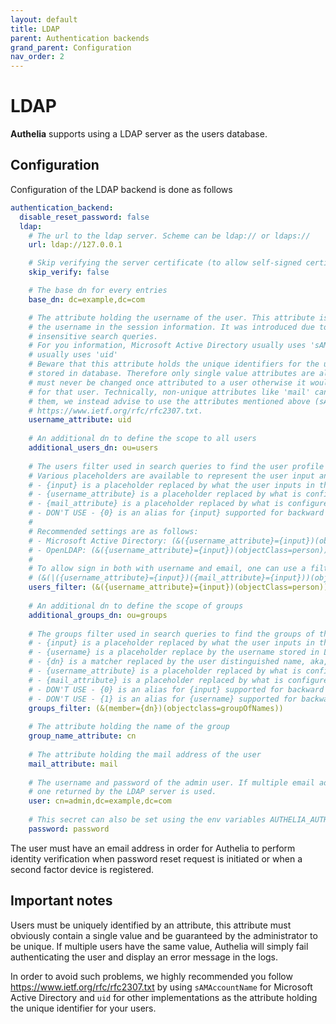 ```yaml
---
layout: default
title: LDAP
parent: Authentication backends
grand_parent: Configuration
nav_order: 2
---
```


# LDAP

**Authelia** supports using a LDAP server as the users database.

## Configuration

Configuration of the LDAP backend is done as follows

```yaml
authentication_backend:
  disable_reset_password: false
  ldap:
    # The url to the ldap server. Scheme can be ldap:// or ldaps://
    url: ldap://127.0.0.1

    # Skip verifying the server certificate (to allow self-signed certificate).
    skip_verify: false

    # The base dn for every entries
    base_dn: dc=example,dc=com

    # The attribute holding the username of the user. This attribute is used to populate
    # the username in the session information. It was introduced due to #561 to handle case
    # insensitive search queries.
    # For you information, Microsoft Active Directory usually uses 'sAMAccountName' and OpenLDAP
    # usually uses 'uid'
    # Beware that this attribute holds the unique identifiers for the users binding the user and the configuration
    # stored in database. Therefore only single value attributes are allowed and the value
    # must never be changed once attributed to a user otherwise it would break the configuration
    # for that user. Technically, non-unique attributes like 'mail' can also be used but we don't recommend using
    # them, we instead advise to use the attributes mentioned above (sAMAccountName and uid) to follow
    # https://www.ietf.org/rfc/rfc2307.txt.
    username_attribute: uid
    
    # An additional dn to define the scope to all users
    additional_users_dn: ou=users
    
    # The users filter used in search queries to find the user profile based on input filled in login form.
    # Various placeholders are available to represent the user input and back reference other options of the configuration:
    # - {input} is a placeholder replaced by what the user inputs in the login form. 
    # - {username_attribute} is a placeholder replaced by what is configured in `username_attribute`.
    # - {mail_attribute} is a placeholder replaced by what is configured in `mail_attribute`.
    # - DON'T USE - {0} is an alias for {input} supported for backward compatibility but it will be deprecated in later versions, so please don't use it.
    #
    # Recommended settings are as follows:
    # - Microsoft Active Directory: (&({username_attribute}={input})(objectCategory=person)(objectClass=user))
    # - OpenLDAP: (&({username_attribute}={input})(objectClass=person))' or '(&({username_attribute}={input})(objectClass=inetOrgPerson))
    #
    # To allow sign in both with username and email, one can use a filter like
    # (&(|({username_attribute}={input})({mail_attribute}={input}))(objectClass=person))
    users_filter: (&({username_attribute}={input})(objectClass=person))
    
    # An additional dn to define the scope of groups
    additional_groups_dn: ou=groups
    
    # The groups filter used in search queries to find the groups of the user.
    # - {input} is a placeholder replaced by what the user inputs in the login form.
    # - {username} is a placeholder replace by the username stored in LDAP (based on `username_attribute`).
    # - {dn} is a matcher replaced by the user distinguished name, aka, user DN.
    # - {username_attribute} is a placeholder replaced by what is configured in `username_attribute`.
    # - {mail_attribute} is a placeholder replaced by what is configured in `mail_attribute`.
    # - DON'T USE - {0} is an alias for {input} supported for backward compatibility but it will be deprecated in later versions, so please don't use it.
    # - DON'T USE - {1} is an alias for {username} supported for backward compatibility but it will be deprecated in later version, so please don't use it.
    groups_filter: (&(member={dn})(objectclass=groupOfNames))
    
    # The attribute holding the name of the group
    group_name_attribute: cn
    
    # The attribute holding the mail address of the user
    mail_attribute: mail
    
    # The username and password of the admin user. If multiple email addresses are defined for a user, only the first
    # one returned by the LDAP server is used.
    user: cn=admin,dc=example,dc=com
    
    # This secret can also be set using the env variables AUTHELIA_AUTHENTICATION_BACKEND_LDAP_PASSWORD
    password: password
```

The user must have an email address in order for Authelia to perform
identity verification when password reset request is initiated or
when a second factor device is registered.

## Important notes

Users must be uniquely identified by an attribute, this attribute must obviously contain a single value and
be guaranteed by the administrator to be unique. If multiple users have the same value, Authelia will simply
fail authenticating the user and display an error message in the logs.

In order to avoid such problems, we highly recommended you follow https://www.ietf.org/rfc/rfc2307.txt by using
`sAMAccountName` for Microsoft Active Directory and `uid` for other implementations as the attribute holding the
unique identifier for your users.

